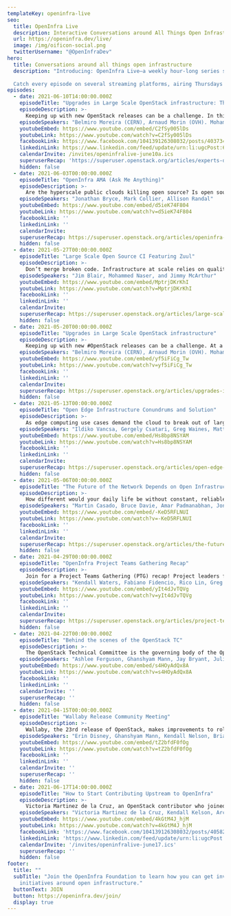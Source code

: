 ```yaml
---
templateKey: openinfra-live
seo:
  title: OpenInfra Live
  description: Interactive Conversations around All Things Open Infrastructure
  url: https://openinfra.dev/live/
  image: /img/oificon-social.png
  twitterUsername: "@OpenInfraDev"
hero:
  title: Conversations around all things open infrastructure
  description: "Introducing: OpenInfra Live—a weekly hour-long series sharing production case studies, open source demos, industry conversations, and the latest updates from the global open infrastructure community!
  
  Catch every episode on several streaming platforms, airing Thursdays at 14:00 UTC (9am CT)."
episodes:
  - date: 2021-06-10T14:00:00.000Z
    episodeTitle: "Upgrades in Large Scale OpenStack infrastructure: The Discussion"
    episodeDescription: >-
      Keeping up with new OpenStack releases can be a challenge. In this continuation of the <a href="//www.youtube.com/watch?v=yf5iFiCg_Tw">May 20 OpenInfra Live episode</a>, a panel of large scale OpenStack infrastructure operators from Blizzard Entertainment, OVHcloud, Workday, Vexxhost and CERN, join us again to further discuss upgrades.
    episodeSpeakers: "Belmiro Moreira (CERN), Arnaud Morin (OVH). Mohammed Naser (Vexxhost), Imtiaz Chowdhury (Workday), and Joshua Slater (Blizzard)"
    youtubeEmbed: https://www.youtube.com/embed/C2fSy005lDs
    youtubeLink: https://www.youtube.com/watch?v=C2fSy005lDs
    facebookLink: https://www.facebook.com/104139126308032/posts/4037348229653749/
    linkedinLink: https://www.linkedin.com/feed/update/urn:li:ugcPost:6806241782301626368/
    calendarInvite: /invites/openinfralive-june10a.ics
    superuserRecap: 'https://superuser.openstack.org/articles/experts-discuss-tradeoffs-frequency-and-more-around-upgrades-of-large-scale-openstack-deployments-openinfra-live-recap/'
    hidden: false
  - date: 2021-06-03T00:00:00.000Z
    episodeTitle: "OpenInfra AMA (Ask Me Anything)"
    episodeDescription: >-
      Are the hyperscale public clouds killing open source? Is open source actually secure? How does open source impact software supply chains? Join us as Jonathan Bryce (Executive Director, OpenInfra Foundation), Mark Collier (COO, OpenInfra Foundation) and Allison Randal (Board Chair, OpenInfra Foundation) answer all of your toughest questions live on Thursday, June 3rd 14:00 UTC. Share your questions with us in advance in the comments section of our social media channels like <a href="https://twitter.com/openinfradev">Twitter</a>, <a href="https://www.facebook.com/openinfradev">Facebook</a>, and <a href="https://www.linkedin.com/company/open-infrastructure-foundation/">LinkedIn</a>.
    episodeSpeakers: "Jonathan Bryce, Mark Collier, Allison Randal"
    youtubeEmbed: https://www.youtube.com/embed/d5ieK74F804
    youtubeLink: https://www.youtube.com/watch?v=d5ieK74F804
    facebookLink: ''
    linkedinLink: ''
    calendarInvite: 
    superuserRecap: https://superuser.openstack.org/articles/openinfra-leadership-tackles-questions-live-openinfra-live-episode-8/
    hidden: false
  - date: 2021-05-27T00:00:00.000Z
    episodeTitle: "Large Scale Open Source CI Featuring Zuul"
    episodeDescription: >-
      Don’t merge broken code. Infrastructure at scale relies on quality software that is tested before it’s deployed. Operators rely on open source CI systems like Zuul for gating, scaling across organizations and cross-project dependencies.
    episodeSpeakers: "Jim Blair, Mohammed Naser, and Jimmy McArthur"
    youtubeEmbed: https://www.youtube.com/embed/MptrjDKrKhI
    youtubeLink: https://www.youtube.com/watch?v=MptrjDKrKhI
    facebookLink: ''
    linkedinLink: ''
    calendarInvite: 
    superuserRecap: https://superuser.openstack.org/articles/large-scale-open-source-ci-featuring-zuul-openinfra-live-episode-7/
    hidden: false  
  - date: 2021-05-20T00:00:00.000Z
    episodeTitle: "Upgrades in Large Scale OpenStack infrastructure"
    episodeDescription: >-
      Keeping up with new #OpenStack releases can be a challenge. At a very large scale, it can be daunting. In this episode of OpenInfra.Live, operators from some of the largest OpenStack deployments at Blizzard Entertainment, OVH, Bloomberg, Workday, Vexxhost or CERN will explain their upgrades methodology, share their experience, and answer the questions of our live audience.
    episodeSpeakers: "Belmiro Moreira (CERN), Arnaud Morin (OVH). Mohammed Naser (Vexxhost), Imtiaz Chowdhury (Workday), Chris Morgan (Bloomberg), and Joshua Slater (Blizzard)"
    youtubeEmbed: https://www.youtube.com/embed/yf5iFiCg_Tw
    youtubeLink: https://www.youtube.com/watch?v=yf5iFiCg_Tw
    facebookLink: ''
    linkedinLink: ''
    calendarInvite: 
    superuserRecap: https://superuser.openstack.org/articles/upgrades-in-large-scale-openstack-infrastructure-openinfra-live-episode-6/
    hidden: false  
  - date: 2021-05-13T00:00:00.000Z
    episodeTitle: "Open Edge Infrastructure Conundrums and Solution"
    episodeDescription: >-
      As edge computing use cases demand the cloud to break out of large data centers, they also put new challenges on infrastructure as the scale and geographical distribution is going through a yet unprecedented growth.
    episodeSpeakers: "Ildiko Vancsa, Gergely Csatari, Greg Waines, Matt Peters, and Mingyuan Qi"
    youtubeEmbed: https://www.youtube.com/embed/Hs8bp8NSYAM
    youtubeLink: https://www.youtube.com/watch?v=Hs8bp8NSYAM
    facebookLink: ''
    linkedinLink: ''
    calendarInvite: 
    superuserRecap: https://superuser.openstack.org/articles/open-edge-infrastructure-conundrums-and-solutions-openinfra-live/
    hidden: false
  - date: 2021-05-06T00:00:00.000Z
    episodeTitle: "The Future of the Network Depends on Open Infrastructure"
    episodeDescription: >-
      How different would your daily life be without constant, reliable high speed access to the Internet? While network access and 4G speeds have continued to improve, the speed of those networks is expected to decline for 3.3 billion people. Bridging this digital divide and improving global connectivity are critical to human progress. What are the possibilities, where will commercial success be found and what needs to change to improve connectivity around the world?
    episodeSpeakers: "Martin Casado, Bruce Davie, Amar Padmanabhan, Jonathan Bryce, and Mark Collier"
    youtubeEmbed: https://www.youtube.com/embed/-KeD5RFLNUI
    youtubeLink: https://www.youtube.com/watch?v=-KeD5RFLNUI
    facebookLink: ''
    linkedinLink: ''
    calendarInvite: 
    superuserRecap: https://superuser.openstack.org/articles/the-future-of-the-network-depends-on-open-infrastructure/
    hidden: false        
  - date: 2021-04-29T00:00:00.000Z
    episodeTitle: "OpenInfra Project Teams Gathering Recap"
    episodeDescription: >-
      Join for a Project Teams Gathering (PTG) recap! Project leaders from OpenStack, Kata Containers, StarlingX, OpenStack Ironic, the Edge Computing Group, Scientific SIG, and Multi-Arch SIG provide recaps from discussions held at the PTG.
    episodeSpeakers: "Kendall Waters, Fabiano Fidencio, Rico Lin, Greg Waines, Ildiko Vancsa, Julia Kreger, and Stig Telfer"
    youtubeEmbed: https://www.youtube.com/embed/yIt4dJvTQVg
    youtubeLink: https://www.youtube.com/watch?v=yIt4dJvTQVg
    facebookLink: ''
    linkedinLink: ''
    calendarInvite: 
    superuserRecap: https://superuser.openstack.org/articles/project-teams-gathering-ptg-recap-openinfra-live/
    hidden: false
  - date: 2021-04-22T00:00:00.000Z
    episodeTitle: "Behind the scenes of the OpenStack TC"
    episodeDescription: >-
      The OpenStack Technical Committee is the governing body of the OpenStack open source project. It is an elected group that represents the contributors to the project, and has oversight on all technical matters. This includes developers, operators and end users of the software.
    episodeSpeakers: "Ashlee Ferguson, Ghanshyam Mann, Jay Bryant, Julia Krieger, Thierry Carrez, Dan Smith, Mohammed Naser, Radosław Piliszek, and Belmiro Moreira"
    youtubeEmbed: https://www.youtube.com/embed/s4HOyAdQx8A
    youtubeLink: https://www.youtube.com/watch?v=s4HOyAdQx8A
    facebookLink: ''
    linkedinLink: ''
    calendarInvite: '' 
    superuserRecap: ''
    hidden: false
  - date: 2021-04-15T00:00:00.000Z
    episodeTitle: "Wallaby Release Community Meeting"
    episodeDescription: >-
      Wallaby, the 23rd release of OpenStack, makes improvements to role-based access control (RBAC) and integration with other open source projects including Ceph, Kubernetes and Prometheus to strengthen open infrastructure for cloud native applications.
    episodeSpeakers: "Erin Disney, Ghanshyam Mann, Kendall Nelson, Brian Rosmaita, Slawek Kaplonski, Julia Kreger, Balazs Gibizer, Xin-Ran Wang, Radosław Piliszek, and Goutham Pacha Ravi"
    youtubeEmbed: https://www.youtube.com/embed/tZ2bfdF0fOg
    youtubeLink: https://www.youtube.com/watch?v=tZ2bfdF0fOg
    facebookLink: ''
    linkedinLink: ''
    calendarInvite: '' 
    superuserRecap: ''
    hidden: false
  - date: 2021-06-17T14:00:00.000Z
    episodeTitle: "How to Start Contributing Upstream to OpenInfra"
    episodeDescription: >-
      Victoria Martinez de la Cruz, an OpenStack contributor who joined the community through the Outreachy internship program, will be joined by Kendall Nelson, OpenInfra Upstream Developer Advocate, and contributors who are just getting started. The group will discuss internships, mentoring, and how you can get started contributing upstream to open source projects like OpenStack, Airship, Kata, StarlingX and Zuul.
    episodeSpeakers: "Victoria Martinez de la Cruz, Kendall Kelson, Archana Kumari"
    youtubeEmbed: https://www.youtube.com/embed/4kGtM4J_hjM
    youtubeLink: https://www.youtube.com/watch?v=4kGtM4J_hjM
    facebookLink: 'https://www.facebook.com/104139126308032/posts/4058210514234187/'
    linkedinLink: 'https://www.linkedin.com/feed/update/urn:li:ugcPost:6808870825278640128/'
    calendarInvite: '/invites/openinfralive-june17.ics' 
    superuserRecap: ''
    hidden: false           
footer:
  title: ""
  subTitle: "Join the OpenInfra Foundation to learn how you can get involved in
    initiatives around open infrastructure."
  buttonText: JOIN
  button: https://openinfra.dev/join/
  display: true
---
```

